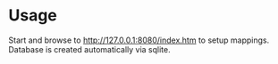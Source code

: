 Usage
==============================================
Start and browse to http://127.0.0.1:8080/index.htm to setup mappings.
Database is created automatically via sqlite.